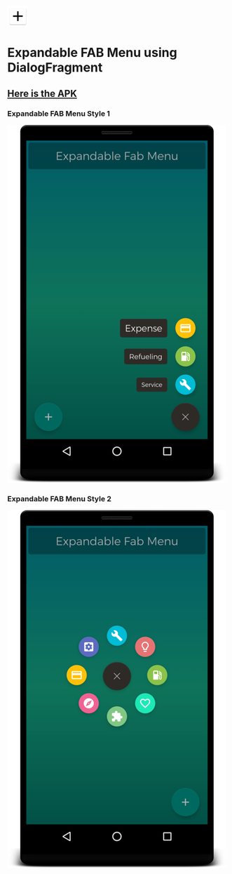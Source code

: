 
![Logo](Screenshots/ic_launcher.png)
# Expandable FAB Menu using DialogFragment</span>

## [Here is the APK](app/build/outputs/apk/app-debug.apk)

### Expandable FAB Menu Style 1

![FabMenu1](Screenshots/screenshot_fab_1_500x.png)

### Expandable FAB Menu Style 2

![FabMenu2](Screenshots/screenshot_fab_2_500x.png)

